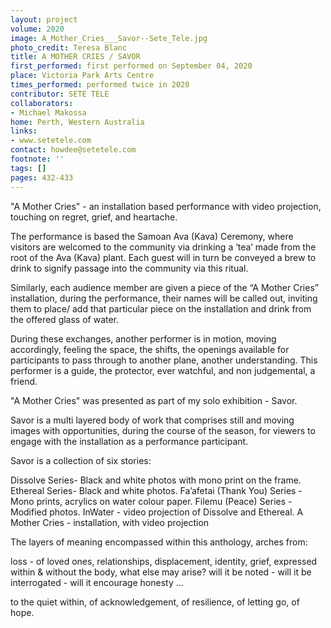 ```yaml
---
layout: project
volume: 2020
image: A_Mother_Cries___Savor--Sete_Tele.jpg
photo_credit: Teresa Blanc
title: A MOTHER CRIES / SAVOR
first_performed: first performed on September 04, 2020
place: Victoria Park Arts Centre
times_performed: performed twice in 2020
contributor: SETE TELE
collaborators:
- Michael Makossa
home: Perth, Western Australia
links:
- www.setetele.com
contact: howdee@setetele.com
footnote: ''
tags: []
pages: 432-433
---
```



"A Mother Cries" - an installation based performance with video projection, touching on regret, grief, and heartache. 

The performance is based the Samoan Ava (Kava) Ceremony, where visitors are welcomed to the community via drinking a ‘tea’ made from the root of the Ava (Kava) plant. Each guest will in turn be conveyed a brew to drink to signify passage into the community via this ritual.

Similarly, each audience member are given a piece of the “A Mother Cries” installation, during the performance, their names will be called out, inviting them to place/ add that particular piece on the installation and drink from the offered glass of water.

During these exchanges, another performer is in motion, moving accordingly, feeling the space, the shifts, the openings available for participants to pass through to another plane, another understanding. This performer is a guide, the protector, ever watchful, and non judgemental, a friend. 

"A Mother Cries" was presented as part of my solo exhibition - Savor. 

Savor is a multi layered body of work that comprises still and moving images with opportunities, during the course of the season, for viewers to engage with the installation as a performance participant.

Savor is a collection of six stories:

Dissolve Series- Black and white photos with mono print on the frame.
Ethereal Series- Black and white photos.
Fa’afetai (Thank You) Series - Mono prints, acrylics on water colour paper.
Filemu (Peace) Series - Modified photos.
InWater - video projection of Dissolve and Ethereal.
A Mother Cries - installation, with video projection 

The layers of meaning encompassed within this anthology, arches from:

loss - of loved ones, relationships, displacement, identity, grief, expressed within & without the body, what else may arise? will it be noted - will it be interrogated - will it encourage honesty ...

to the quiet within, of acknowledgement, of resilience, of letting go, of hope.
